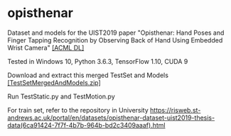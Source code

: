 # opisthenar
Dataset and models for the UIST2019 paper "Opisthenar: Hand Poses and Finger Tapping Recognition by Observing Back of Hand Using Embedded Wrist Camera" [[ACML DL]](https://dl.acm.org/doi/10.1145/3332165.3347867)

Tested in Windows 10, Python 3.6.3, TensorFlow 1.10, CUDA 9

Download and extract this merged TestSet and Models [[TestSetMergedAndModels.zip]](https://risweb.st-andrews.ac.uk/portal/files/272965965/TestSetMergedAndModels.zip)

Run TestStatic.py and TestMotion.py 

For train set, refer to the repository in University
https://risweb.st-andrews.ac.uk/portal/en/datasets/opisthenar-dataset-uist2019-thesis-data(6ca91424-7f7f-4b7b-964b-bd2c3409aaaf).html





